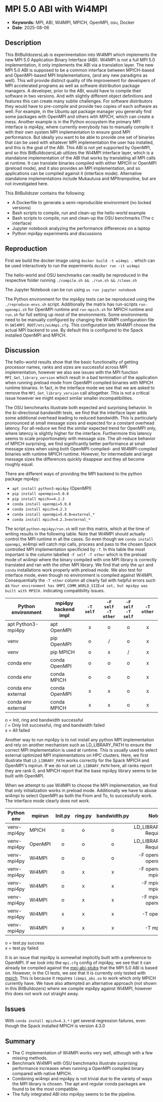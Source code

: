# MPI 5.0 ABI with Wi4MPI

- **Keywords:** MPI, ABI, Wi4MPI, MPICH, OpenMPI, osu, Docker
- **Date**: 2025-08-06
## Description
This BitBulldozersLab is experimentation into Wi4MPI which implements the new MPI 5.0 Application Binary Interface (ABI). Wi4MPI is not a full MPI 5.0 implementation, it only implements the ABI via a translation layer. The new MPI 5.0 ABI is supposed to be a common interface between MPICH-based and OpenMPI-based MPI Implementations, (and any new paradigms as well). This will provide distinct quality of life improvement for developers of MPI accelerated programs as well as software distribution package managers. A developer, prior to the ABI, would have to compile their software in two versions. And with slightly different object definitions and features this can create many subtle challenges. For software distributors they would have to pre-compile and provide two copies of each software as well. For example, in the Ubuntu apt package manager you generally find some packages with OpenMPI and others with MPICH, which can create a mess. Another example is in the Python ecosystem the primary MPI interface is mpi4py, where currently everybody has to manually compile it with their own system MPI implementation to ensure good MPI performance. But ideally you want to be able to provide one set of binaries that can be used with whatever MPI implementation the user has installed, and this is the goal of the ABI. This ABI is not yet supported by OpenMPI, and so this BitBulldozersLab utilizes the Wi4MPI interface layer, which is a standalone implementation of the ABI that works by translating all MPI calls at runtime. It can translate binaries compiled with either MPICH or OpenMPI (preload mode), and it also provides an MPI implementation, and so applications can be compiled against it (interface mode). Alternative standalone implementations include Mukautuva and MPItrampoline, but are not investigated here. 

This BitBulldozer contains the following:
- A Dockerfile to generate a semi-reproducible environment (no locked versions)
- Bash scripts to compile, run and clean-up the hello-world example
- Bash scripts to compile, run and clean-up the OSU benchmarks (The c interface)
- Jupyter notebook analyzing the performance differences on a laptop
- Python mpi4py experiments and discussions
## Reproduction
First we build the docker image using 
`docker build -t wi4mpi .`
which can be used interactively to run the experiments
`docker run -it wi4mpi`

The hello-world and OSU benchmarks can readily be reproduced in the respective folder running `./compile.sh && ./run.sh && /clean.sh`

The Jupyter Notebook can be run using `uv run jupyter notebook`

The Python environment for the mpi4py tests can be reproduced using the `./reproduce-envs.sh` script. Additionally the matrix has run-scripts `run-openmpi.sh` for OpenMPI runtime and `run-mpich.sh` for MPICH runtime and `run.sh` for full setting up most of the environments. Some environments need to be manually configured by changing the Wi4MPI configuration file in `$WI4MPI_ROOT/etc/wi4mpi.cfg`. This configuration lets Wi4MPI choose the actual MPI backend to use. By default this is configured to the Spack installed OpenMPI and MPICH.

## Discussion
The hello-world results show that the basic functionality of getting processor names, ranks and sizes are successful across MPI implementation, however we also see issues with the MPI function `MPI_Get_library_version` which result in a bad termination of the application when running preload mode from OpenMPI compiled binaries with MPICH runtime binaries. In fact, in the interface mode we see that we are asked to remove the `MPI_Get_library_version` call altogether. This is not a critical issue however we might expect similar smaller incompatibilities.

The OSU benchmarks illustrate both expected and surprising behavior. In the bi-directional bandwidth tests, we find that the interface layer adds some additional overhead leading to reduced bandwidth. This is particularly pronounced at small message sizes and expected for a constant overhead latency. For all-reduce we find the similar expected trend for OpenMPI only, where latency is slightly higher for the interface. Furthermore this latency seems to scale proportionately with message size. The all-reduce behavior of MPICH surprising, we find significantly better performance at small message sizes when using both OpenMPI-compiled- and Wi4MPI-compiled binaries with runtime MPICH runtime. However, for intermediate and large message sizes the differences quickly disappear and they all become roughly equal.

There are different ways of providing the MPI backend to the python package mpi4py:
- `apt install python3-mpi4py` (OpenMPI)
- `pip install openmpi==5.0.8`
- `pip install mpich==4.2.3`
- `conda install openmpi=5.0.8`
- `conda install mpich=4.2.3`
- `conda install openmpi=5.0.8=external_*`
- `conda install mpich=4.2.3=external_*`

The script `python-mpi4py/run.sh` will run this matrix, which at the time of writing results in the following table. Note that Wi4MPI should actually control the MPI runtime in all the cases. So even though we `conda install openmpi`, wi4mpi will catch mpi calls, process and pass to the chosen Spack controlled MPI implementation specificied by `-T`. 
In this table the most important is the column labelled `-F self -T other` which is the preload mode of wi4mpi where the binary compiled with one MPI library is correctly translated and ran with the other MPI library. We find that only the `apt` and `conda` installations work properly with preload mode. We also test for interface mode, even though no environment is compiled against Wi4MPI. Consequentially the `-T other` column all clearly fail with helpful errors such as `Your environment has OMPI_COMM_WORLD_SIZE=4 set, but mpi4py was built with MPICH.` indicating compatibility issues.

| Python<br>environment | mpi4py <br>backend impl | `-T self` | `-F self`<br>`-T other` | `-F self` <br>`-T self` | `-T other` |
| --------------------- | ----------------------- | :-------: | :---------------------: | :---------------------: | :--------: |
| apt Python3-mpi4py    | apt OpenMPI             |     x     |            o            |            o            |     x      |
| venv                  | pip OpenMPI             |     o     |            /            |            o            |     x      |
| venv                  | pip MPICH               |     o     |            x            |            /            |     x      |
| conda env             | conda OpenMPI           |     o     |            o            |            o            |     x      |
| conda env             | conda MPICH             |     o     |            o            |            o            |     x      |
| conda env external    | conda OpenMPI           |     x     |            x            |            o            |     x      |
| conda env external    | conda MPICH             |     x     |            x            |            o            |     x      |

o = Init, ring and bandwidth successful\
/ = Only Init successful, ring and bandwidth failed\
x = All failed

Another way to run mpi4py is to not install any python MPI implementation and rely on another mechanism such as LD_LIBRARY_PATH to ensure the correct MPI implementation is used at runtime. This is usually used to select external optimized MPI implementations on HPC clusters. Here, we first illustrate that `LD_LIBRARY_PATH` works correctly for the Spack MPICH and OpenMPI's mpirun. If we do not set `LD_LIBRARY_PATH` here, all ranks report they are rank 0, and MPICH report that the base mpi4py library seems to be built with OpenMPI.

When we attempt to use Wi4MPI to choose the MPI implementation, we find that only initialization works in preload mode. Additionally we have to abuse wi4mpi to select OpenMPI as both the From and To, to successfully work. The interface mode clearly does not work.

| Python env  | mpirun  | Init.py | ring.py | bandwidth.py |           Notes            |
| ----------- | ------- | :-----: | :-----: | :----------: | :------------------------: |
| venv-mpi4py | MPICH   |    o    |    o    |      o       | LD\_LIBRARY\_PATH Required |
| venv-mpi4py | OpenMPI |    o    |    o    |      o       | LD\_LIBRARY\_PATH Required |
| venv-mpi4py | Wi4MPI  |    o    |    o    |      o       |   -F openmpi -T openmpi    |
| venv-mpi4py | Wi4MPI  |    o    |    x    |      x       |    -F openmpi -T mpich     |
| venv-mpi4py | Wi4MPI  |    o    |    x    |      x       |     -F mpich -T mpich      |
| venv-mpi4py | Wi4MPI  |    o    |    x    |      x       |    -F mpich -T openmpi     |
| venv-mpi4py | Wi4MPI  |    x    |    x    |      x       |         -T openmpi         |
| venv-mpi4py | Wi4MPI  |    x    |    x    |      x       |          -T mpich          |

o = test.py success\
x = test.py failed

It is an issue that mpi4py is somewhat implicitly built with a preference to OpenMPI. If we look into the `mpi.cfg` config of mpi4py, we see that it can already be compiled against the [mpi-abi-stubs](https://github.com/mpi-forum/mpi-abi-stubs) that the MPI 5.0 ABI is based on. However, in the CI tests, we see that it is currently only tested with [mpich](https://github.com/mpi4py/mpi4py-testing/actions/workflows/abi.yml). This is because it requires `libmpi_abi.so` to work which only MPICH currently have.  We have also attempted an alternative approach (not shown in this BitBulldozers) where we compile mpi4py against Wi4MPI, however this does not work out straight away.
## Issues
With `conda install mpich=4.3.*` i get several regression failures, even though the Spack installed MPICH is version 4.3.0

## Summary
- The C implementation of Wi4MPI works very well, although with a few missing methods.
- Benchmark Wi4MPI with OSU benchmarks illustrate surprising performance increases when running a OpenMPI compiled binary compared with native MPICH.
- Combining wi4mpi and mpi4py is not trivial due to the variety of ways the MPI library is chosen. The apt and regular conda packages are found to be the most compatible.
- The fully integrated ABI into mpi4py seems to be the pipeline.
